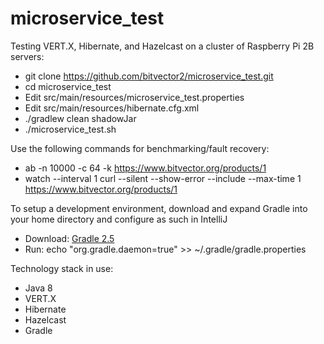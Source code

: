 # microservice_test

Testing VERT.X, Hibernate, and Hazelcast on a cluster of Raspberry Pi 2B servers:

* git clone https://github.com/bitvector2/microservice_test.git
* cd microservice_test
* Edit src/main/resources/microservice_test.properties
* Edit src/main/resources/hibernate.cfg.xml
* ./gradlew clean shadowJar
* ./microservice_test.sh

Use the following commands for benchmarking/fault recovery:

* ab -n 10000 -c 64 -k https://www.bitvector.org/products/1
* watch --interval 1 curl --silent --show-error --include --max-time 1 https://www.bitvector.org/products/1

To setup a development environment, download and expand Gradle into your home directory and configure as such in IntelliJ

* Download: [Gradle 2.5](https://services.gradle.org/distributions/gradle-2.5-all.zip)
* Run: echo "org.gradle.daemon=true" >> ~/.gradle/gradle.properties

Technology stack in use:

* Java 8
* VERT.X
* Hibernate
* Hazelcast
* Gradle
